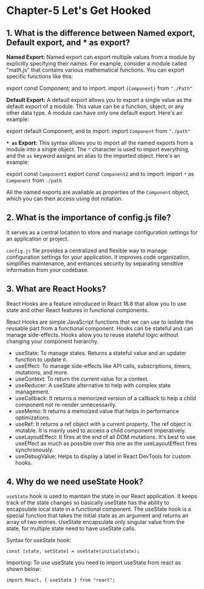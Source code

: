 # Chapter-5 Let's Get Hooked

## 1. What is the difference between Named export, Default export, and * as export?

**Named Export:** Named export can export multiple values from a module by explicitly specifying their names. For example, consider a module called "math.js" that contains various mathematical functions. You can export specific functions like this:

 export const Component;
and to import:
 import `{Component}` from `"./Path"`

**Default Export:** A default export allows you to export a single value as the default export of a module. This value can be a function, object, or any other data type. A module can have only one default export. Here's an example:

 export default Component;
and to import:
 import `Component` from `"./path"`

**`* as` Export:** This syntax allows you to import all the named exports from a module into a single object. The `*` character is used to import everything, and the `as` keyword assigns an alias to the imported object. Here's an example:

 export const `Component1`
 export const `Component2`
and to import:
  import `*` as `Component` from `./path`

All the named exports are available as properties of the `Component` object, which you can then access using dot notation.


## 2. What is the importance of config.js file?

It serves as a central location to store and manage configuration settings for an application or project.

`config.js` file provides a centralized and flexible way to manage configuration settings for your application. It improves code organization, simplifies maintenance, and enhances security by separating sensitive information from your codebase.


## 3. What are React Hooks?

React Hooks are a feature introduced in React 16.8 that allow you to use state and other React features in functional components. 

React Hooks are simple JavaScript functions that we can use to isolate the reusable part from a functional component. Hooks can be stateful and can manage side-effects. Hooks allow you to reuse stateful logic without changing your component hierarchy.

- useState: To manage states. Returns a stateful value and an updater function to update it.
- useEffect: To manage side-effects like API calls, subscriptions, timers, mutations, and more.
- useContext: To return the current value for a context.
- useReducer: A useState alternative to help with complex state management.
- useCallback: It returns a memorized version of a callback to help a child component not re-render unnecessarily.
- useMemo: It returns a memoized value that helps in performance optimizations.
- useRef: It returns a ref object with a current property. The ref object is mutable. It is mainly used to access a child component imperatively.
- useLayoutEffect: It fires at the end of all DOM mutations. It's best to use useEffect as much as possible over this one as the useLayoutEffect fires synchronously.
- useDebugValue: Helps to display a label in React DevTools for custom hooks.

## 4. Why do we need useState Hook?

`useState` hook is used to maintain the state in our React application. It keeps track of the state changes so basically useState has the ability to encapsulate local state in a functional component. The useState hook is a special function that takes the initial state as an argument and returns an array of two entries. UseState encapsulate only singular value from the state, for multiple state need to have useState calls.

Syntax for useState hook:

`const [state, setState] = useState(initialstate);`

Importing: To use useState you need to import useState from react as shown below:

`import React, { useState } from "react";`
